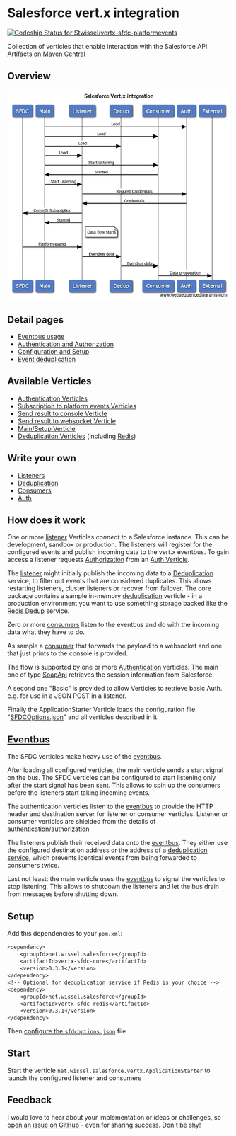 # Salesforce vert.x integration

[ ![Codeship Status for Stwissel/vertx-sfdc-platformevents](https://app.codeship.com/projects/65890500-b1cd-0135-81e1-7645507f84f6/status?branch=master)](https://app.codeship.com/projects/257955)

Collection of verticles that enable interaction with the Salesforce API.<br />
Artifacts on [Maven Central](https://search.maven.org/#search%7Cga%7C1%7Cg%3A%22net.wissel.salesforce%22)

## Overview
![Flow of SFDC Verticles](flow.png)

## Detail pages
- [Eventbus usage](eventbus.md)
- [Authentication and Authorization](auth.md)
- [Configuration and Setup](configure.md)
- [Event deduplication](dedup.md)

## Available Verticles
- [Authentication Verticles](verticles/auth.md)
- [Subscription to platform events Verticles](verticles/platform.md)
- [Send result to console Verticle](verticles/console.md)
- [Send result to websocket Verticle](verticles/websocket.md)
- [Main/Setup Verticle](verticles/main.md)
- [Deduplication Verticles](verticles/dedup.md) (including [Redis](verticles/redis.md))

## Write your own
- [Listeners](contribute/listener.md)
- [Deduplication](contribute/dedup.md)
- [Consumers](contribute/consumer.md)
- [Auth](contribute/auth.md)

## How does it work

One or more [listener](contribute/listener.md) Verticles *connect* to a Salesforce instance. This can be development, sandbox or production.
The listeners will register for the configured events and publish incoming data to the vert.x eventbus. To gain access a listener requests [Authorization](auth.md) from an [Auth Verticle](contribute/auth.md).

The [listener](verticles/platform.md) might initially publish the incoming data to a [Deduplication](dedup.md) service, to filter out events that are considered duplicates.
This allows restarting listeners, cluster listeners or recover from failover. The core package contains a sample in-memory [deduplication](verticles/dedup.md) verticle -
 in a production environment you want to use something storage backed like the [Redis Dedup](verticles/redis.md) service.

Zero or more [consumers](contribute/consumer.md) listen to the eventbus and do with the incoming data what they have to do.

As sample a [consumer](verticles/websocket.md) that forwards the payload to a websocket and one that just prints to the console is provided. 

The flow is supported by one or more [Authentication](auth.md) verticles.
The main one of type [SoapApi](verticles/auth.md) retrieves the session information from Salesforce.

A second one "Basic" is provided to allow Verticles to retrieve basic Auth. e.g. for use in a JSON POST in a listener.

Finally the ApplicationStarter Verticle loads the configuration file "[SFDCOptions.json](configure.md)" and all verticles described in it.

## [Eventbus](eventbus.md)

The SFDC verticles make heavy use of the [eventbus](eventbus.md).

 After loading all configured verticles, the main verticle sends a start signal on the bus. The SFDC verticles can be configured to start listening only after the start signal has been sent. This allows to spin up the consumers before the listeners start taking incoming events.

 The authentication verticles listen to the [eventbus](eventbus.md) to provide the HTTP header and destination server for listener or consumer verticles. Listener or consumer verticles are shielded from the details of authentication/authorization

 The listeners publish their received data onto the [eventbus](eventbus.md). They either use the configured destination address or the address of a [deduplication service](dedup.md), which prevents identical events from being forwarded to consumers twice.

 Last not least: the main verticle uses the [eventbus](eventbus.md) to signal the verticles to stop listening. This allows to shutdown the listeners and let the bus drain from messages before shutting down.

## Setup

Add this dependencies to your `pom.xml`:

```
<dependency>
	<groupId>net.wissel.salesforce</groupId>
	<artifactId>vertx-sfdc-core</artifactId>
	<version>0.3.1</version>
</dependency>
<!-- Optional for deduplication service if Redis is your choice -->
<dependency>
	<groupId>net.wissel.salesforce</groupId>
	<artifactId>vertx-sfdc-redis</artifactId>
	<version>0.3.1</version>
</dependency>
```

Then [configure the `sfdcoptions.json`](configure.md) file

## Start
Start the verticle `net.wissel.salesforce.vertx.ApplicationStarter` to launch the configured listener and consumers

## Feedback
I would love to hear about your implementation or ideas or challenges, so 
[open an issue on GitHub](https://github.com/Stwissel/vertx-sfdc-platformevents/issues) - even for sharing success. Don't be shy!
